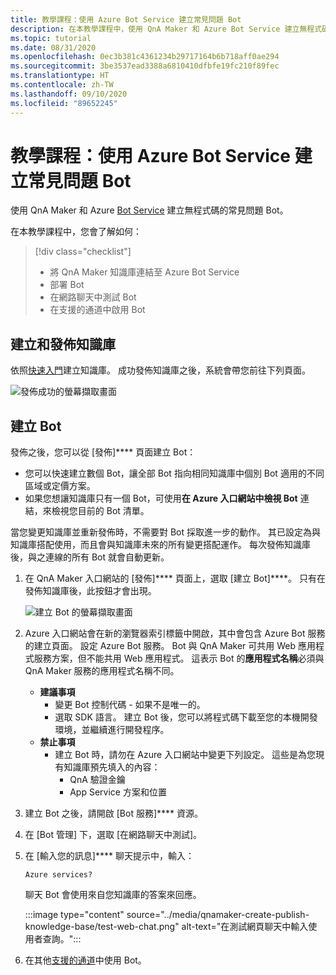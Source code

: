 ```yaml
---
title: 教學課程：使用 Azure Bot Service 建立常見問題 Bot
description: 在本教學課程中，使用 QnA Maker 和 Azure Bot Service 建立無程式碼的常見問題 Bot。
ms.topic: tutorial
ms.date: 08/31/2020
ms.openlocfilehash: 0ec3b381c4361234b29717164b6b718aff0ae294
ms.sourcegitcommit: 3be3537ead3388a6810410dfbfe19fc210f89fec
ms.translationtype: HT
ms.contentlocale: zh-TW
ms.lasthandoff: 09/10/2020
ms.locfileid: "89652245"
---
```

# <a name="tutorial-create-an-faq-bot-with-azure-bot-service"></a>教學課程：使用 Azure Bot Service 建立常見問題 Bot
使用 QnA Maker 和 Azure [Bot Service](https://azure.microsoft.com/en-us/services/bot-service/) 建立無程式碼的常見問題 Bot。

在本教學課程中，您會了解如何：

<!-- green checkmark -->
> [!div class="checklist"]
> * 將 QnA Maker 知識庫連結至 Azure Bot Service
> * 部署 Bot
> * 在網路聊天中測試 Bot
> * 在支援的通道中啟用 Bot

## <a name="create-and-publish-a-knowledge-base"></a>建立和發佈知識庫

依照[快速入門](../Quickstarts/create-publish-knowledge-base.md)建立知識庫。 成功發佈知識庫之後，系統會帶您前往下列頁面。

![發佈成功的螢幕擷取畫面](../media/qnamaker-create-publish-knowledge-base/publish-knowledge-base-to-endpoint.png)

## <a name="create-a-bot"></a>建立 Bot

發佈之後，您可以從 [發佈]**** 頁面建立 Bot：

* 您可以快速建立數個 Bot，讓全部 Bot 指向相同知識庫中個別 Bot 適用的不同區域或定價方案。
* 如果您想讓知識庫只有一個 Bot，可使用**在 Azure 入口網站中檢視 Bot** 連結，來檢視您目前的 Bot 清單。

當您變更知識庫並重新發佈時，不需要對 Bot 採取進一步的動作。 其已設定為與知識庫搭配使用，而且會與知識庫未來的所有變更搭配運作。 每次發佈知識庫後，與之連線的所有 Bot 就會自動更新。

1. 在 QnA Maker 入口網站的 [發佈]**** 頁面上，選取 [建立 Bot]****。 只有在發佈知識庫後，此按鈕才會出現。

    ![建立 Bot 的螢幕擷取畫面](../media/qnamaker-create-publish-knowledge-base/create-bot-from-published-knowledge-base-page.png)

1. Azure 入口網站會在新的瀏覽器索引標籤中開啟，其中會包含 Azure Bot 服務的建立頁面。 設定 Azure Bot 服務。 Bot 與 QnA Maker 可共用 Web 應用程式服務方案，但不能共用 Web 應用程式。 這表示 Bot 的**應用程式名稱**必須與 QnA Maker 服務的應用程式名稱不同。

    * **建議事項**
        * 變更 Bot 控制代碼 - 如果不是唯一的。
        * 選取 SDK 語言。 建立 Bot 後，您可以將程式碼下載至您的本機開發環境，並繼續進行開發程序。
    * **禁止事項**
        * 建立 Bot 時，請勿在 Azure 入口網站中變更下列設定。 這些是為您現有知識庫預先填入的內容：
           * QnA 驗證金鑰
           * App Service 方案和位置


1. 建立 Bot 之後，請開啟 [Bot 服務]**** 資源。
1. 在 [Bot 管理] 下，選取 [在網路聊天中測試]。
1. 在 [輸入您的訊息]**** 聊天提示中，輸入：

    `Azure services?`

    聊天 Bot 會使用來自您知識庫的答案來回應。

    :::image type="content" source="../media/qnamaker-create-publish-knowledge-base/test-web-chat.png" alt-text="在測試網頁聊天中輸入使用者查詢。":::
1. 在其他[支援的通道](https://docs.microsoft.com/azure/bot-service/bot-service-manage-channels?view=azure-bot-service-4.0&preserve-view=true)中使用 Bot。
